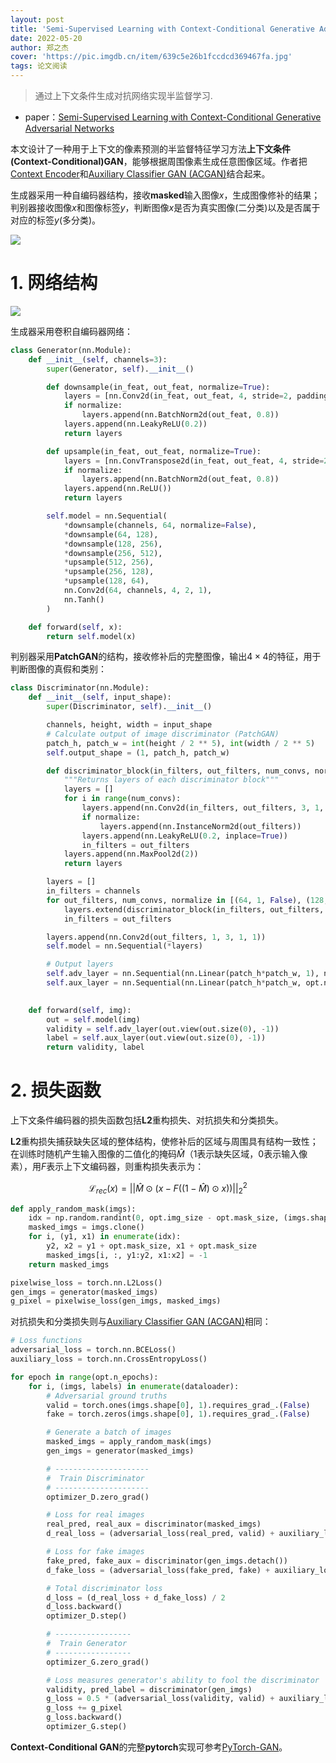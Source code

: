 ```yaml
---
layout: post
title: 'Semi-Supervised Learning with Context-Conditional Generative Adversarial Networks'
date: 2022-05-20
author: 郑之杰
cover: 'https://pic.imgdb.cn/item/639c5e26b1fccdcd369467fa.jpg'
tags: 论文阅读
---
```


> 通过上下文条件生成对抗网络实现半监督学习.

- paper：[Semi-Supervised Learning with Context-Conditional Generative Adversarial Networks](https://arxiv.org/abs/1611.06430)

本文设计了一种用于上下文的像素预测的半监督特征学习方法**上下文条件(Context-Conditional)GAN**，能够根据周围像素生成任意图像区域。作者把[Context Encoder](https://0809zheng.github.io/2022/05/19/context.html)和[Auxiliary Classifier GAN (ACGAN)](https://0809zheng.github.io/2022/03/03/acgan.html)结合起来。

生成器采用一种自编码器结构，接收**masked**输入图像$x$，生成图像修补的结果；判别器接收图像$x$和图像标签$y$，判断图像$x$是否为真实图像(二分类)以及是否属于对应的标签$y$(多分类)。

![](https://pic.imgdb.cn/item/639c7040b1fccdcd36b51d42.jpg)

# 1. 网络结构

![](https://pic.imgdb.cn/item/639c7067b1fccdcd36b5609c.jpg)

生成器采用卷积自编码器网络：

```python
class Generator(nn.Module):
    def __init__(self, channels=3):
        super(Generator, self).__init__()

        def downsample(in_feat, out_feat, normalize=True):
            layers = [nn.Conv2d(in_feat, out_feat, 4, stride=2, padding=1)]
            if normalize:
                layers.append(nn.BatchNorm2d(out_feat, 0.8))
            layers.append(nn.LeakyReLU(0.2))
            return layers

        def upsample(in_feat, out_feat, normalize=True):
            layers = [nn.ConvTranspose2d(in_feat, out_feat, 4, stride=2, padding=1)]
            if normalize:
                layers.append(nn.BatchNorm2d(out_feat, 0.8))
            layers.append(nn.ReLU())
            return layers

        self.model = nn.Sequential(
            *downsample(channels, 64, normalize=False),
            *downsample(64, 128),
            *downsample(128, 256),
            *downsample(256, 512),
            *upsample(512, 256),
            *upsample(256, 128),
            *upsample(128, 64),
            nn.Conv2d(64, channels, 4, 2, 1),
            nn.Tanh()
        )

    def forward(self, x):
        return self.model(x)
```

判别器采用**PatchGAN**的结构，接收修补后的完整图像，输出$4 \times 4$的特征，用于判断图像的真假和类别：

```python
class Discriminator(nn.Module):
    def __init__(self, input_shape):
        super(Discriminator, self).__init__()

        channels, height, width = input_shape
        # Calculate output of image discriminator (PatchGAN)
        patch_h, patch_w = int(height / 2 ** 5), int(width / 2 ** 5)
        self.output_shape = (1, patch_h, patch_w)

        def discriminator_block(in_filters, out_filters, num_convs, normalize):
            """Returns layers of each discriminator block"""
            layers = []
            for i in range(num_convs):
                layers.append(nn.Conv2d(in_filters, out_filters, 3, 1, 1))
                if normalize:
                    layers.append(nn.InstanceNorm2d(out_filters))
                layers.append(nn.LeakyReLU(0.2, inplace=True))
                in_filters = out_filters
            layers.append(nn.MaxPool2d(2))
            return layers

        layers = []
        in_filters = channels
        for out_filters, num_convs, normalize in [(64, 1, False), (128, 1, True), (256, 2, True), (512, 2, True), (512, 2, True)]:
            layers.extend(discriminator_block(in_filters, out_filters, stride, normalize))
            in_filters = out_filters

        layers.append(nn.Conv2d(out_filters, 1, 3, 1, 1))
        self.model = nn.Sequential(*layers)

        # Output layers
        self.adv_layer = nn.Sequential(nn.Linear(patch_h*patch_w, 1), nn.Sigmoid())
        self.aux_layer = nn.Sequential(nn.Linear(patch_h*patch_w, opt.n_classes), nn.Softmax())
    

    def forward(self, img):
        out = self.model(img)
        validity = self.adv_layer(out.view(out.size(0), -1))
        label = self.aux_layer(out.view(out.size(0), -1))
        return validity, label
```


# 2. 损失函数

上下文条件编码器的损失函数包括**L2**重构损失、对抗损失和分类损失。

**L2**重构损失捕获缺失区域的整体结构，使修补后的区域与周围具有结构一致性；在训练时随机产生输入图像的二值化的掩码$\hat{M}$（1表示缺失区域，0表示输入像素），用$F$表示上下文编码器，则重构损失表示为：

$$ \mathcal{L}_{rec}(x) = ||\hat{M} \odot (x-F((1-\hat{M})\odot x))||_2^2 $$

```python
def apply_random_mask(imgs):
    idx = np.random.randint(0, opt.img_size - opt.mask_size, (imgs.shape[0], 2))
    masked_imgs = imgs.clone()
    for i, (y1, x1) in enumerate(idx):
        y2, x2 = y1 + opt.mask_size, x1 + opt.mask_size
        masked_imgs[i, :, y1:y2, x1:x2] = -1
    return masked_imgs

pixelwise_loss = torch.nn.L2Loss()
gen_imgs = generator(masked_imgs)
g_pixel = pixelwise_loss(gen_imgs, masked_imgs)
```

对抗损失和分类损失则与[Auxiliary Classifier GAN (ACGAN)](https://0809zheng.github.io/2022/03/03/acgan.html)相同：

```python
# Loss functions
adversarial_loss = torch.nn.BCELoss()
auxiliary_loss = torch.nn.CrossEntropyLoss()

for epoch in range(opt.n_epochs):
    for i, (imgs, labels) in enumerate(dataloader):
        # Adversarial ground truths
        valid = torch.ones(imgs.shape[0], 1).requires_grad_.(False)
        fake = torch.zeros(imgs.shape[0], 1).requires_grad_.(False)

        # Generate a batch of images
        masked_imgs = apply_random_mask(imgs)
        gen_imgs = generator(masked_imgs)

        # ---------------------
        #  Train Discriminator
        # ---------------------
        optimizer_D.zero_grad()

        # Loss for real images
        real_pred, real_aux = discriminator(masked_imgs)
        d_real_loss = (adversarial_loss(real_pred, valid) + auxiliary_loss(real_aux, labels)) / 2

        # Loss for fake images
        fake_pred, fake_aux = discriminator(gen_imgs.detach())
        d_fake_loss = (adversarial_loss(fake_pred, fake) + auxiliary_loss(fake_aux, gen_labels)) / 2

        # Total discriminator loss
        d_loss = (d_real_loss + d_fake_loss) / 2
        d_loss.backward()
        optimizer_D.step()

        # -----------------
        #  Train Generator
        # -----------------
        optimizer_G.zero_grad()

        # Loss measures generator's ability to fool the discriminator
        validity, pred_label = discriminator(gen_imgs)
        g_loss = 0.5 * (adversarial_loss(validity, valid) + auxiliary_loss(pred_label, gen_labels))
        g_loss += g_pixel
        g_loss.backward()
        optimizer_G.step()
```

**Context-Conditional GAN**的完整**pytorch**实现可参考[PyTorch-GAN](https://github.com/eriklindernoren/PyTorch-GAN/tree/master/implementations/ccgan)。
